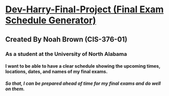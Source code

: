 #  <ins> Dev-Harry-Final-Project (Final Exam Schedule Generator) </ins>
## Created By Noah Brown (CIS-376-01)
###  As a student at the University of North Alabama
#### I want to be able to have a clear schedule showing the upcoming times, locations, dates, and names of my final exams. 
##### So that, I can be prepared ahead of time for my final exams and do well on them. 
